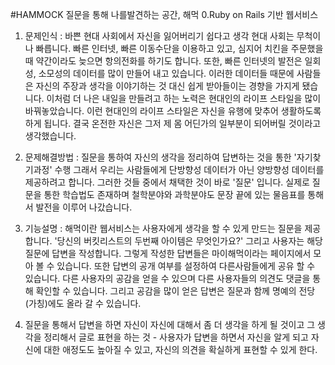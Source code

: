 #HAMMOCK 질문을 통해 나를발견하는 공간, 해먹
0.Ruby on Rails 기반 웹서비스

1. 문제인식 : 바쁜 현대 사회에서 자신을 잃어버리기 쉽다고 생각 
현대 사회는 무척이나 빠릅니다. 빠른 인터넷, 빠른 이동수단을 이용하고 있고, 심지어 치킨을 주문했을 때 약간이라도 늦으면 항의전화를 하기도 합니다. 또한, 빠른 인터넷의 발전은 일회성, 소모성의 데이터를 많이 만들어 내고 있습니다. 
이러한 데이터들 때문에 사람들은 자신의 주장과 생각을 이야기하는 것 대신 쉽게 받아들이는 경향을 가지게 됐습니다. 
이처럼 더 나은 내일을 만들려고 하는 노력은 현대인의 라이프 스타일을 많이 바꿔놓았습니다. 이런 현대인의 라이프 스타일은 자신을 유행에 맞추어 생활하도록 하게 됩니다. 결국 온전한 자신은 그저 제 몸 어딘가의 일부분이 되어버릴 것이라고 생각했습니다.

2. 문제해결방법 : 질문을 통하여 자신의 생각을 정리하여 답변하는 것을 통한 '자기찾기과정' 수행 
그래서 우리는 사람들에게 단방향성 데이터가 아닌 양방향성 데이터를 제공하려고 합니다. 
그러한 것들 중에서 채택한 것이 바로 '질문' 입니다. 실제로 질문을 통한 학습법도 존재하며 철학분야와 과학분야도 문장 끝에 있는 물음표를 통해서 발전을 이루어 나갔습니다. 

3. 기능설명 : 해먹이란 웹서비스는 사용자에게 생각을 할 수 있게 만드는 질문을 제공합니다. 
'당신의 버킷리스트의 두번째 아이템은 무엇인가요?' 
그리고 사용자는 해당 질문에 답변을 작성합니다. 
그렇게 작성한 답변들은 마이해먹이라는 페이지에서 모아 볼 수 있습니다. 
또한 답변의 공개 여부를 설정하여 다른사람들에게 공유 할 수 있습니다. 다른 사용자의 공감을 얻을 수 있으며 다른 사용자들의 의견도 댓글을 통해 확인할 수 있습니다. 그리고 공감을 많이 얻은 답변은 질문과 함께 명예의 전당(가칭)에도 올라 갈 수 있습니다.

4. 질문을 통해서 답변을 하면 자신이 자신에 대해서 좀 더 생각을 하게 될 것이고 그 생각을 정리해서 글로 표현을 하는 것 - 사용자가 답변을 하면서 자신을 알게 되고 자신에 대한 애정도도 높아질 수 있고, 자신의 의견을 확실하게 표현할 수 있게 한다.

